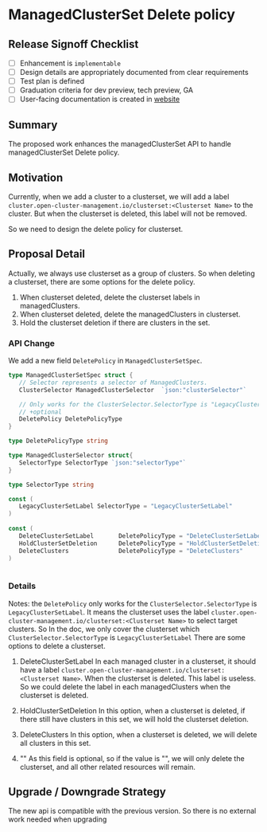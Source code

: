 # ManagedClusterSet Delete policy
 
## Release Signoff Checklist
- [ ] Enhancement is `implementable`
- [ ] Design details are appropriately documented from clear requirements
- [ ] Test plan is defined
- [ ] Graduation criteria for dev preview, tech preview, GA
- [ ] User-facing documentation is created in [website](https://github.com/open-cluster-management/website/)
 
## Summary
The proposed work enhances the managedClusterSet API to handle managedClusterSet Delete policy.
 
## Motivation
Currently, when we add a cluster to a clusterset, we will add a label `cluster.open-cluster-management.io/clusterset:<Clusterset Name>` to the cluster. But when the clusterset is deleted, this label will not be removed.
 
So we need to design the delete policy for clusterset.
 
## Proposal Detail
Actually, we always use clusterset as a group of clusters. So when deleting a clusterset, there are some options for the delete policy.
1. When clusterset deleted, delete the clusterset labels in managedClusters.
2. When clusterset deleted, delete the managedClusters in clusterset.
3. Hold the clusterset deletion if there are clusters in the set.

### API Change
We add a new field `DeletePolicy` in `ManagedClusterSetSpec`.

```go
type ManagedClusterSetSpec struct {
   // Selector represents a selector of ManagedClusters.
   ClusterSelector ManagedClusterSelector  `json:"clusterSelector"`

   // Only works for the ClusterSelector.SelectorType is "LegacyClusterSetLabel"
   // +optional
   DeletePolicy DeletePolicyType
}

type DeletePolicyType string

type ManagedClusterSelector struct{
   SelectorType SelectorType `json:"selectorType"`
}

type SelectorType string

const (
   LegacyClusterSetLabel SelectorType = "LegacyClusterSetLabel"
)
 
const (
   DeleteClusterSetLabel       DeletePolicyType = "DeleteClusterSetLabel"
   HoldClusterSetDeletion      DeletePolicyType = "HoldClusterSetDeletion"
   DeleteClusters              DeletePolicyType = "DeleteClusters"
)
 
```
### Details
Notes: the `DeletePolicy` only works for the `ClusterSelector.SelectorType` is `LegacyClusterSetLabel`. It means the clusterset uses the label `cluster.open-cluster-management.io/clusterset:<Clusterset Name>` to select target clusters. So In the doc, we only cover the clusterset which `ClusterSelector.SelectorType` is `LegacyClusterSetLabel`
There are some options to delete a clusterset.

1. DeleteClusterSetLabel
In each managed cluster in a clusterset, it should have a label `cluster.open-cluster-management.io/clusterset:<Clusterset Name>`. When the clusterset is deleted. This label is useless. So we could delete the label in each managedClusters when the clusterset is deleted.

2. HoldClusterSetDeletion
In this option, when a clusterset is deleted, if there still have clusters in this set, we will hold the clusterset deletion.

3. DeleteClusters
In this option, when a clusterset is deleted, we will delete all clusters in this set.

4. ""
As this field is optional, so if the value is "", we will only delete the clusterset, and all other related resources will remain.
 
## Upgrade / Downgrade Strategy
The new api is compatible with the previous version. So there is no external work needed when upgrading
